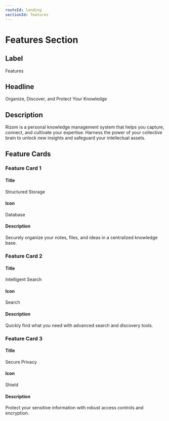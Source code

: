 ```yaml
---
routeId: landing
sectionId: features
---
```

# Features Section

## Label
Features

## Headline
Organize, Discover, and Protect Your Knowledge

## Description
Rizom is a personal knowledge management system that helps you capture, connect, and cultivate your expertise. Harness the power of your collective brain to unlock new insights and safeguard your intellectual assets.

## Feature Cards

### Feature Card 1

#### Title
Structured Storage

#### Icon
Database

#### Description
Securely organize your notes, files, and ideas in a centralized knowledge base.

### Feature Card 2

#### Title
Intelligent Search

#### Icon
Search

#### Description
Quickly find what you need with advanced search and discovery tools.

### Feature Card 3

#### Title
Secure Privacy

#### Icon
Shield

#### Description
Protect your sensitive information with robust access controls and encryption.
